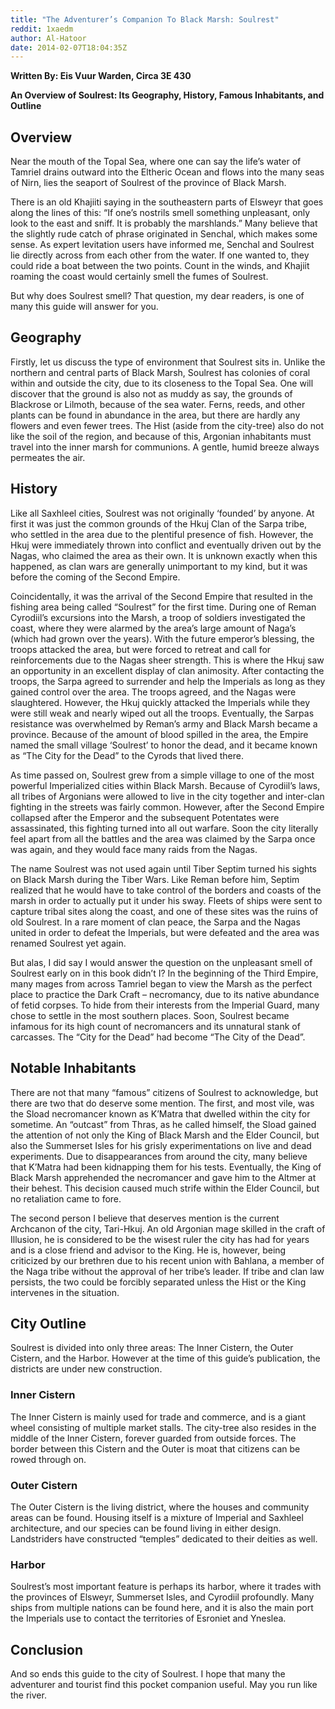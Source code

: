 ```yaml
---
title: "The Adventurer’s Companion To Black Marsh: Soulrest"
reddit: 1xaedm
author: Al-Hatoor
date: 2014-02-07T18:04:35Z
---
```


**Written By: Eis Vuur Warden, Circa 3E 430**

**An Overview of Soulrest: Its Geography, History, Famous Inhabitants, and**
**Outline**

## Overview

Near the mouth of the Topal Sea, where one can say the life’s water of Tamriel
drains outward into the Eltheric Ocean and flows into the many seas of Nirn,
lies the seaport of Soulrest of the province of Black Marsh.

There is an old Khajiiti saying in the southeastern parts of Elsweyr that goes
along the lines of this: “If one’s nostrils smell something unpleasant, only
look to the east and sniff. It is probably the marshlands.” Many believe that
the slightly rude catch of phrase originated in Senchal, which makes some sense.
As expert levitation users have informed me, Senchal and Soulrest lie directly
across from each other from the water. If one wanted to, they could ride a boat
between the two points. Count in the winds, and Khajiit roaming the coast would
certainly smell the fumes of Soulrest.

But why does Soulrest smell? That question, my dear readers, is one of many this
guide will answer for you.

## Geography

Firstly, let us discuss the type of environment that Soulrest sits in. Unlike
the northern and central parts of Black Marsh, Soulrest has colonies of coral
within and outside the city, due to its closeness to the Topal Sea. One will
discover that the ground is also not as muddy as say, the grounds of Blackrose
or Lilmoth, because of the sea water. Ferns, reeds, and other plants can be
found in abundance in the area, but there are hardly any flowers and even fewer
trees. The Hist (aside from the city-tree) also do not like the soil of the
region, and because of this, Argonian inhabitants must travel into the inner
marsh for communions. A gentle, humid breeze always permeates the air.

## History

Like all Saxhleel cities, Soulrest was not originally ‘founded’ by anyone. At
first it was just the common grounds of the Hkuj Clan of the Sarpa tribe, who
settled in the area due to the plentiful presence of fish. However, the Hkuj
were immediately thrown into conflict and eventually driven out by the Nagas,
who claimed the area as their own. It is unknown exactly when this happened, as
clan wars are generally unimportant to my kind, but it was before the coming of
the Second Empire.

Coincidentally, it was the arrival of the Second Empire that resulted in the
fishing area being called “Soulrest” for the first time. During one of Reman
Cyrodiil’s excursions into the Marsh, a troop of soldiers investigated the
coast, where they were alarmed by the area’s large amount of Naga’s (which had
grown over the years). With the future emperor’s blessing, the troops attacked
the area, but were forced to retreat and call for reinforcements due to the
Nagas sheer strength. This is where the Hkuj saw an opportunity in an excellent
display of clan animosity. After contacting the troops, the Sarpa agreed to
surrender and help the Imperials as long as they gained control over the area.
The troops agreed, and the Nagas were slaughtered. However, the Hkuj quickly
attacked the Imperials while they were still weak and nearly wiped out all the
troops. Eventually, the Sarpas resistance was overwhelmed by Reman’s army and
Black Marsh became a province. Because of the amount of blood spilled in the
area, the Empire named the small village ‘Soulrest’ to honor the dead, and it
became known as “The City for the Dead” to the Cyrods that lived there.

As time passed on, Soulrest grew from a simple village to one of the most
powerful Imperialized cities within Black Marsh. Because of Cyrodiil’s laws, all
tribes of Argonians were allowed to live in the city together and inter-clan
fighting in the streets was fairly common. However, after the Second Empire
collapsed after the Emperor and the subsequent Potentates were assassinated,
this fighting turned into all out warfare. Soon the city literally feel apart
from all the battles and the area was claimed by the Sarpa once was again, and
they would face many raids from the Nagas.

The name Soulrest was not used again until Tiber Septim turned his sights on
Black Marsh during the Tiber Wars. Like Reman before him, Septim realized that
he would have to take control of the borders and coasts of the marsh in order to
actually put it under his sway. Fleets of ships were sent to capture tribal
sites along the coast, and one of these sites was the ruins of old Soulrest. In
a rare moment of clan peace, the Sarpa and the Nagas united in order to defeat
the Imperials, but were defeated and the area was renamed Soulrest yet again.

But alas, I did say I would answer the question on the unpleasant smell of
Soulrest early on in this book didn’t I? In the beginning of the Third Empire,
many mages from across Tamriel began to view the Marsh as the perfect place to
practice the Dark Craft – necromancy, due to its native abundance of fetid
corpses. To hide from their interests from the Imperial Guard, many chose to
settle in the most southern places. Soon, Soulrest became infamous for its high
count of necromancers and its unnatural stank of carcasses. The “City for the
Dead” had become “The City of the Dead”.

## Notable Inhabitants

There are not that many “famous” citizens of Soulrest to acknowledge, but there
are two that do deserve some mention. The first, and most vile, was the Sload
necromancer known as K’Matra that dwelled within the city for sometime. An
“outcast” from Thras, as he called himself, the Sload gained the attention of
not only the King of Black Marsh and the Elder Council, but also the Summerset
Isles for his grisly experimentations on live and dead experiments. Due to
disappearances from around the city, many believe that K’Matra had been
kidnapping them for his tests. Eventually, the King of Black Marsh apprehended
the necromancer and gave him to the Altmer at their behest. This decision caused
much strife within the Elder Council, but no retaliation came to fore.

The second person I believe that deserves mention is the current Archcanon of
the city, Tari-Hkuj. An old Argonian mage skilled in the craft of Illusion, he
is considered to be the wisest ruler the city has had for years and is a close
friend and advisor to the King. He is, however, being criticized by our brethren
due to his recent union with Bahlana, a member of the Naga tribe without the
approval of her tribe’s leader. If tribe and clan law persists, the two could be
forcibly separated unless the Hist or the King intervenes in the situation.

## City Outline

Soulrest is divided into only three areas: The Inner Cistern, the Outer Cistern,
and the Harbor. However at the time of this guide’s publication, the districts
are under new construction.

### Inner Cistern

The Inner Cistern is mainly used for trade and commerce, and is a giant wheel
consisting of multiple market stalls. The city-tree also resides in the middle
of the Inner Cistern, forever guarded from outside forces. The border between
this Cistern and the Outer is moat that citizens can be rowed through on.

### Outer Cistern

The Outer Cistern is the living district, where the houses and community areas
can be found. Housing itself is a mixture of Imperial and Saxhleel architecture,
and our species can be found living in either design. Landstriders have
constructed “temples” dedicated to their deities as well.

### Harbor

Soulrest’s most important feature is perhaps its harbor, where it trades with
the provinces of Elsweyr, Summerset Isles, and Cyrodiil profoundly. Many ships
from multiple nations can be found here, and it is also the main port the
Imperials use to contact the territories of Esroniet and Yneslea.

## Conclusion

And so ends this guide to the city of Soulrest. I hope that many the adventurer
and tourist find this pocket companion useful. May you run like the river.
